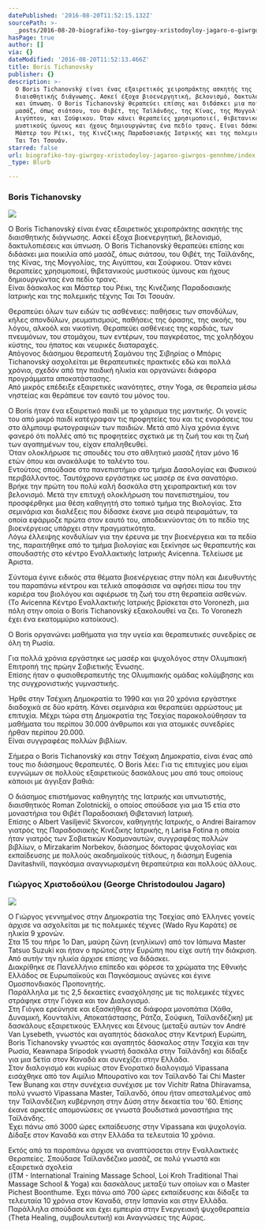 ```yaml
---
datePublished: '2016-08-20T11:52:15.132Z'
sourcePath: >-
  _posts/2016-08-20-biografiko-toy-giwrgoy-xristodoyloy-jagaro-o-giwrgos-gennhm.md
hasPage: true
author: []
via: {}
dateModified: '2016-08-20T11:52:13.466Z'
title: Boris Tichanovsky
publisher: {}
description: >-
  Ο Boris Tichanovský είναι ένας εξαιρετικός χειροπράκτης ασκητής της
  διαισθητικής διάγνωσης. Ασκεί έξοχα βιοενεργητική, βελονισμό, δακτυλοπιέσεις
  και ύπνωση. Ο Boris Tichanovský θεραπεύει επίσης και διδάσκει μια ποικιλία από
  μασάζ, όπως σιάτσου, του Θιβέτ, της Ταϊλάνδης, της Κίνας, της Μογγολίας, της
  Αιγύπτου, και Σούφικου. Όταν κάνει θεραπείες χρησιμοποιεί, θιβετανικούς
  μυστικούς ύμνους και ήχους δημιουργώντας ένα πεδίο τρανς. Είναι δάσκαλος και
  Μάστερ του Ρέικι, της Κινέζικης Παραδοσιακής Ιατρικής και της πολεμικής τέχνης
  Ται Τσι Τσουάν.
starred: false
url: biografiko-toy-giwrgoy-xristodoyloy-jagaroo-giwrgos-gennhme/index.html
_type: Blurb

---
```

### Boris Tichanovsky
![](https://the-grid-user-content.s3-us-west-2.amazonaws.com/f17a9835-c40b-4418-bcbd-4cce58139fdc.png)

Ο Boris Tichanovský είναι ένας εξαιρετικός χειροπράκτης ασκητής της διαισθητικής διάγνωσης. Ασκεί έξοχα βιοενεργητική, βελονισμό, δακτυλοπιέσεις και ύπνωση. Ο Boris Tichanovský θεραπεύει επίσης και διδάσκει μια ποικιλία από μασάζ, όπως σιάτσου, του Θιβέτ, της Ταϊλάνδης, της Κίνας, της Μογγολίας, της Αιγύπτου, και Σούφικου. Όταν κάνει θεραπείες χρησιμοποιεί, θιβετανικούς μυστικούς ύμνους και ήχους δημιουργώντας ένα πεδίο τρανς.  
Είναι δάσκαλος και Μάστερ του Ρέικι, της Κινέζικης Παραδοσιακής Ιατρικής και της πολεμικής τέχνης Ται Τσι Τσουάν.

Θεραπεύει όλων των ειδών τις ασθένειες: παθήσεις των σπονδύλων, κήλες σπονδύλων, ρευματισμούς, παθήσεις της όρασης, της ακοής, του λόγου, αλκοόλ και νικοτίνη. Θεραπεύει ασθένειες της καρδιάς, των πνευμόνων, του στομάχου, των εντέρων, του παγκρέατος, της χοληδόχου κύστης, του ήπατος και νευρικές διαταραχές.  
Απόγονος διάσημου θεραπευτή Σαμάνου της Σιβηρίας ο Μπόρις Tichanovský ασχολείται με θεραπευτικές πρακτικές εδώ και πολλά χρόνια, σχεδόν από την παιδική ηλικία και οργανώνει διάφορα προγράμματα αποκατάστασης.  
Από μικρός επέδειξε εξαιρετικές ικανότητες, στην Yoga, σε θεραπεία μέσω νηστείας και θεράπευε τον εαυτό του μόνος του.

Ο Βoris ήταν ένα εξαιρετικό παιδί με το χάρισμα της μαντικής. Οι γονείς του από μικρό παιδί κατέγραφαν τις προφητείες του και τις ενοράσεις του στο άλμπουμ φωτογραφιών των παιδιών. Μετά από λίγα χρόνια έγινε φανερό ότι πολλές από τις προφητείες σχετικά με τη ζωή του και τη ζωή των αγαπημένων του, είχαν επαληθευθεί.  
Όταν ολοκλήρωσε τις σπουδές του στο αθλητικό μασάζ ήταν μόνο 16 ετών όπου και ανακάλυψε το ταλέντο του.   
Εντούτοις σπούδασε στο πανεπιστήμιο στο τμήμα Δασολογίας και Φυσικού περιβάλλοντος. Ταυτόχρονα εργάστηκε ως μασέρ σε ένα σανατόριο. Βρήκε την πρώτη του πολύ καλή δασκάλα στη χειραπρακτική και τον βελονισμό. Μετά την επιτυχή ολοκλήρωση του πανεπιστημίου, του προσφέρθηκε μια θέση καθηγητή στο τοπικό τμήμα της Βιολογίας. Στα σεμινάρια και διαλέξεις που δίδασκε έκανε μια σειρά πειραμάτων, τα οποία εφάρμοζε πρώτα στον εαυτό του, αποδεικνύοντας ότι το πεδίο της βιοενέργειας υπάρχει στην πραγματικότητα.  
Λόγω έλλειψης κονδυλίων για την έρευνα με την βιοενέργεια και τα πεδία της, παραιτήθηκε από το τμήμα βιολογίας και ξεκίνησε ως θεραπευτής και σπουδαστής στο κέντρο Εναλλακτικής Ιατρικής Αvicenna. Τελείωσε με Άριστα.

Σύντομα έγινε ειδικός στα θέματα βιοενέργειας στην πόλη και Διευθυντής του παραπάνω κέντρου και τελικά αποφάσισε να αφήσει πίσω του την καριέρα του βιολόγου και αφιέρωσε τη ζωή του στη θεραπεία ασθενών. (Το Avicenna Κέντρο Εναλλακτικής Ιατρικής βρίσκεται στο Voronezh, μια πόλη στην οποία o Boris Tichanovský εξακολουθεί να ζει. Το Voronezh έχει ένα εκατομμύριο κατοίκους).

Ο Boris οργανώνει μαθήματα για την υγεία και θεραπευτικές συνεδρίες σε όλη τη Ρωσία.

Για πολλά χρόνια εργάστηκε ως μασέρ και ψυχολόγος στην Ολυμπιακή Επιτροπή της πρώην Σοβιετικής Ένωσης.  
Επίσης ήταν ο φυσιοθεραπευτής της Ολυμπιακής ομάδας κολύμβησης και της συγχρονιστικής γυμναστικής.

Ήρθε στην Τσέχικη Δημοκρατία το 1990 και για 20 χρόνια εργάστηκε διαδοχικά σε δύο κράτη. Κάνει σεμινάρια και θεραπεύει αρρώστους με επιτυχία. Μέχρι τώρα στη Δημοκρατία της Τσεχίας παρακολούθησαν τα μαθήματα του περίπου 30.000 άνθρωποι και για ατομικές συνεδρίες ήρθαν περίπου 20.000\.  
Είναι συγγραφέας πολλών βιβλίων.

Σήμερα ο Boris Tichanovský και στην Τσέχικη Δημοκρατία, είναι ένας από τους πιο διάσημους θεραπευτές. Ο Boris λέει: Για τις επιτυχίες μου είμαι ευγνώμων σε πολλούς εξαιρετικούς δασκάλους μου από τους οποίους κάποιοι με άγγιξαν βαθιά:

Ο διάσημος επιστήμονας καθηγητής της Ιατρικής και υπνωτιστής, διαισθητικός Roman Zolotnickij, ο οποίος σπούδασε για μια 15 ετία στο μοναστήρια του Θιβέτ Παραδοσιακή Θιβετανική Ιατρική.   
Επίσης ο Albert Vasiljevič Skvorcov, καθηγητής Ιατρικής, ο Andrei Bairamov γιατρός της Παραδοσιακής Κινέζικης Ιατρικής, η Larisa Fotina η οποία ήταν γιατρός των Σοβιετικών Κοσμοναυτών, συγγραφέας πολλών βιβλίων, o Mirzakarim Norbekov, διάσημος δόκτορας ψυχολογίας και εκπαίδευσης με πολλούς ακαδημαϊκούς τίτλους, η διάσημη Eugenia Davitashvili, παγκόσμια αναγνωρισμένη θεραπεύτρια και πολλούς άλλους.

### Γιώργος Χριστοδούλου (George Christodoulou Jagaro)
![](https://the-grid-user-content.s3-us-west-2.amazonaws.com/3b2bad8b-1361-4f8e-9329-443de5b87981.jpg)

Ο Γιώργος γεννημένος στην Δημοκρατία της Τσεχίας από Έλληνες γονείς άρχισε να ασχολείται με τις πολεμικές τέχνες (Wado Ryu Καράτε) σε ηλικία 9 χρονών.   
Στα 15 του πήρε 1o Dan, μαύρη ζώνη (ενηλίκων) από τον Ιάπωνα Master Tatsuo Suzuki και ήταν ο πρώτος στην Ευρώπη που είχε αυτή την διάκριση.  
Από αυτήν την ηλικία άρχισε επίσης να διδάσκει.  
Διακρίθηκε σε Πανελλήνιο επίπεδο και φόρεσε τα χρώματα της Εθνικής Ελλάδος σε Ευρωπαϊκούς και Παγκόσμιους αγώνες και έγινε Ομοσπονδιακός Προπονητής.  
Παράλληλα με τις 2,5 δεκαετίες ενασχόλησης με τις πολεμικές τέχνες στράφηκε στην Γιόγκα και τον Διαλογισμό.   
Στη Γιόγκα ερεύνησε και εξασκήθηκε σε διάφορα μονοπάτια (Χάθα, Δυναμική, Κουνταλίνι, Αποκατάστασης, Ράτζα, Σούφικη, Ταϊλανδέζικη) με δασκάλους εξαιρετικούς Έλληνες και ξένους (μεταξύ αυτών τον André Van Lysebeth, γνωστός και αγαπητός δάσκαλος στην Κεντρική Ευρώπη, Boris Tichanovsky γνωστός και αγαπητός δάσκαλος στην Τσεχία και την Ρωσία, Keawnapa Sripodok γνωστή δασκάλα στην Ταϊλάνδη) και δίδαξε για μια 5ετία στον Καναδά και συνεχίζει στην Ελλάδα.  
Στον διαλογισμό και κυρίως στον Ενορατικό διαλογισμό Vipassana εισάχθηκε από τον Αιμίλιο Μπουρατίνο και τον Ταϊλανδό Tai Chi Master Tew Bunang και στην συνέχεια συνέχισε με τον Vichitr Ratna Dhiravamsa, πολύ γνωστό Vipassana Master, Ταϊλανδό, όπου ήταν απεσταλμένος από την Ταϊλανδέζικη κυβέρνηση στην Δύση στην δεκαετία του '60\. Επίσης έκανε αρκετές απομονώσεις σε γνωστά βουδιστικά μοναστήρια της Ταϊλάνδης.   
Έχει πάνω από 3000 ώρες εκπαίδευσης στην Vipassana και ψυχολογία.   
Δίδαξε στον Καναδά και στην Ελλάδα τα τελευταία 10 χρόνια.

Εκτός από τα παραπάνω άρχισε να αναπτύσσεται στην Εναλλακτικές Θεραπείες. Σπούδασε Ταϊλανδέζικο μασάζ, σε πολύ γνωστά και εξαιρετικά σχολεία   
(ITM - International Training Massage School, Loi Kroh Traditional Thai Massage School & Yoga) και δασκάλους μεταξύ των οποίων και ο Master Pichest Boonthume. Έχει πάνω από 700 ώρες εκπαίδευσης και δίδαξε τα τελευταία 10 χρόνια στον Καναδά, στην Ισπανία και στην Ελλάδα.   
Παράλληλα σπούδασε και έχει εμπειρία στην Ενεργειακή ψυχοθεραπεία (Theta Healing, συμβουλευτική) και Αναγνώσεις της Αύρας.